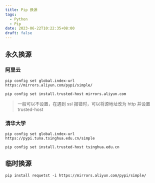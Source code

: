```yaml
---
title: Pip 换源
tags:
  - Python
  - Pip
date: 2023-06-22T10:22:35+08:00
draft: false
---
```


## 永久换源

### 阿里云

```shell
pip config set global.index-url https://mirrors.aliyun.com/pypi/simple/
```

```shell
pip config set install.trusted-host mirrors.aliyun.com
```

> 一般可以不设置，在遇到 ssl 报错时，可以将源地址改为 http 并设置 trusted-host

### 清华大学

```shell
pip config set global.index-url https://pypi.tuna.tsinghua.edu.cn/simple
```

```shell
pip config set install.trusted-host tsinghua.edu.cn
```

## 临时换源

```shell
pip install requetst -i https://mirrors.aliyun.com/pypi/simple/
```
